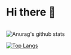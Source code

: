 # Hi there 👋
<a href="https://sourcerer.io/pandatd"><img src="https://img.shields.io/badge/Python-80%20commits-orange.svg" alt=""></a>

![Anurag's github stats](https://github-readme-stats.vercel.app/api?username=pandatd&show_icons=true&theme=radical)

[![Top Langs](https://github-readme-stats.vercel.app/api/top-langs/?username=pandatd&layout=compact)](https://github.com/anuraghazra/github-readme-stats)

